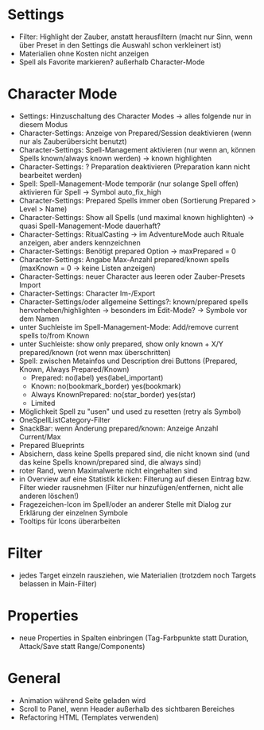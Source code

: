 # Settings
- Filter: Highlight der Zauber, anstatt herausfiltern (macht nur Sinn, wenn über Preset in den Settings die Auswahl schon verkleinert ist)
- Materialien ohne Kosten nicht anzeigen
- Spell als Favorite markieren? außerhalb Character-Mode

# Character Mode
- Settings: Hinzuschaltung des Character Modes -> alles folgende nur in diesem Modus
- Character-Settings: Anzeige von Prepared/Session deaktivieren (wenn nur als Zauberübersicht benutzt)
- Character-Settings: Spell-Management aktivieren (nur wenn an, können Spells known/always known werden) -> known highlighten
- Character-Settings: ? Preparation deaktivieren (Preparation kann nicht bearbeitet werden)
- Spell: Spell-Management-Mode temporär (nur solange Spell offen) aktivieren für Spell -> Symbol auto_fix_high
- Character-Settings: Prepared Spells immer oben (Sortierung Prepared > Level > Name)
- Character-Settings: Show all Spells (und maximal known highlighten) -> quasi Spell-Management-Mode dauerhaft?
- Character-Settings: RitualCasting -> im AdventureMode auch Rituale anzeigen, aber anders kennzeichnen
- Character-Settings: Benötigt prepared Option -> maxPrepared = 0
- Character-Settings: Angabe Max-Anzahl prepared/known spells (maxKnown = 0 -> keine Listen anzeigen)
- Character-Settings: neuer Character aus leeren oder Zauber-Presets Import
- Character-Settings: Character Im-/Export
- Character-Settings/oder allgemeine Settings?: known/prepared spells hervorheben/highlighten -> besonders im Edit-Mode? -> Symbole vor dem Namen
- unter Suchleiste im Spell-Management-Mode: Add/remove current spells to/from Known
- unter Suchleiste: show only prepared, show only known + X/Y prepared/known (rot wenn max überschritten)
- Spell: zwischen Metainfos und Description drei Buttons (Prepared, Known, Always Prepared/Known)
    - Prepared: no(label) yes(label_important)
    - Known: no(bookmark_border) yes(bookmark)
    - Always KnownPrepared: no(star_border) yes(star)
    - Limited
- Möglichkeit Spell zu "usen" und used zu resetten (retry als Symbol)
- OneSpellListCategory-Filter
- SnackBar: wenn Änderung prepared/known: Anzeige Anzahl Current/Max
- Prepared Blueprints
- Absichern, dass keine Spells prepared sind, die nicht known sind (und das keine Spells known/prepared sind, die always sind)
- roter Rand, wenn Maximalwerte nicht eingehalten sind
- in Overview auf eine Statistik klicken: Filterung auf diesen Eintrag bzw. Filter wieder rausnehmen (Filter nur hinzufügen/entfernen, nicht alle anderen löschen!)
- Fragezeichen-Icon im Spell/oder an anderer Stelle mit Dialog zur Erklärung der einzelnen Symbole
- Tooltips für Icons überarbeiten
# Filter
- jedes Target einzeln rausziehen, wie Materialien (trotzdem noch Targets belassen in Main-Filter)

# Properties
- neue Properties in Spalten einbringen (Tag-Farbpunkte statt Duration, Attack/Save statt Range/Components)

# General
- Animation während Seite geladen wird
- Scroll to Panel, wenn Header außerhalb des sichtbaren Bereiches
- Refactoring HTML (Templates verwenden)